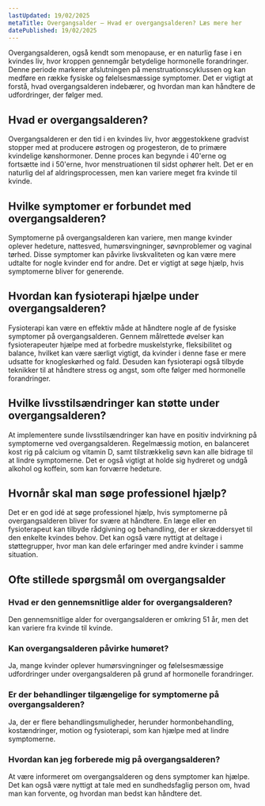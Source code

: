 ```yaml
---
lastUpdated: 19/02/2025
metaTitle: Overgangsalder – Hvad er overgangsalderen? Læs mere her
datePublished: 19/02/2025
---
```


Overgangsalderen, også kendt som menopause, er en naturlig fase i en kvindes liv, hvor kroppen gennemgår betydelige hormonelle forandringer. Denne periode markerer afslutningen på menstruationscyklussen og kan medføre en række fysiske og følelsesmæssige symptomer. Det er vigtigt at forstå, hvad overgangsalderen indebærer, og hvordan man kan håndtere de udfordringer, der følger med.

## Hvad er overgangsalderen?

Overgangsalderen er den tid i en kvindes liv, hvor æggestokkene gradvist stopper med at producere østrogen og progesteron, de to primære kvindelige kønshormoner. Denne proces kan begynde i 40'erne og fortsætte ind i 50'erne, hvor menstruationen til sidst ophører helt. Det er en naturlig del af aldringsprocessen, men kan variere meget fra kvinde til kvinde.

## Hvilke symptomer er forbundet med overgangsalderen?

Symptomerne på overgangsalderen kan variere, men mange kvinder oplever hedeture, nattesved, humørsvingninger, søvnproblemer og vaginal tørhed. Disse symptomer kan påvirke livskvaliteten og kan være mere udtalte for nogle kvinder end for andre. Det er vigtigt at søge hjælp, hvis symptomerne bliver for generende.

## Hvordan kan fysioterapi hjælpe under overgangsalderen?

Fysioterapi kan være en effektiv måde at håndtere nogle af de fysiske symptomer på overgangsalderen. Gennem målrettede øvelser kan fysioterapeuter hjælpe med at forbedre muskelstyrke, fleksibilitet og balance, hvilket kan være særligt vigtigt, da kvinder i denne fase er mere udsatte for knogleskørhed og fald. Desuden kan fysioterapi også tilbyde teknikker til at håndtere stress og angst, som ofte følger med hormonelle forandringer.

## Hvilke livsstilsændringer kan støtte under overgangsalderen?

At implementere sunde livsstilsændringer kan have en positiv indvirkning på symptomerne ved overgangsalderen. Regelmæssig motion, en balanceret kost rig på calcium og vitamin D, samt tilstrækkelig søvn kan alle bidrage til at lindre symptomerne. Det er også vigtigt at holde sig hydreret og undgå alkohol og koffein, som kan forværre hedeture.

## Hvornår skal man søge professionel hjælp?

Det er en god idé at søge professionel hjælp, hvis symptomerne på overgangsalderen bliver for svære at håndtere. En læge eller en fysioterapeut kan tilbyde rådgivning og behandling, der er skræddersyet til den enkelte kvindes behov. Det kan også være nyttigt at deltage i støttegrupper, hvor man kan dele erfaringer med andre kvinder i samme situation.

## Ofte stillede spørgsmål om overgangsalder

### Hvad er den gennemsnitlige alder for overgangsalderen?

Den gennemsnitlige alder for overgangsalderen er omkring 51 år, men det kan variere fra kvinde til kvinde.

### Kan overgangsalderen påvirke humøret?

Ja, mange kvinder oplever humørsvingninger og følelsesmæssige udfordringer under overgangsalderen på grund af hormonelle forandringer.

### Er der behandlinger tilgængelige for symptomerne på overgangsalderen?

Ja, der er flere behandlingsmuligheder, herunder hormonbehandling, kostændringer, motion og fysioterapi, som kan hjælpe med at lindre symptomerne.

### Hvordan kan jeg forberede mig på overgangsalderen?

At være informeret om overgangsalderen og dens symptomer kan hjælpe. Det kan også være nyttigt at tale med en sundhedsfaglig person om, hvad man kan forvente, og hvordan man bedst kan håndtere det.
